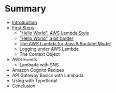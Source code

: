 # Summary

* [Introduction](intro/intro.md)
* [First Steps](firststeps/README.md)
  * ["Hello World", AWS Lambda Style](firststeps/hello.md)
  * ["Hello World", a bit harder](firststeps/hello-world-longer.md)
  * [The AWS Lambda for Java 8 Runtime Model](firststeps/runtime-model.md)
  * Logging under AWS Lambda
  * The Context Object
* AWS Events:
  * Lambada with SNS
* Amazon Cognito Recipes
* API Gateway Basics with Lambada
* Using with TypeScript
* Conclusion

